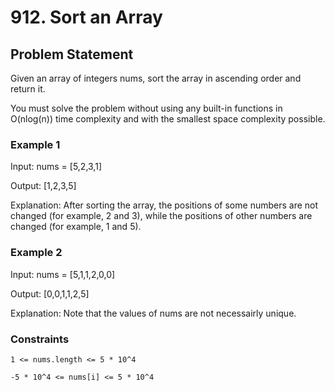 # 912. Sort an Array

## Problem Statement

Given an array of integers nums, sort the array in ascending order and return it.

You must solve the problem without using any built-in functions in O(nlog(n)) time complexity and with the smallest space complexity possible.

### Example 1

Input: nums = [5,2,3,1]

Output: [1,2,3,5]

Explanation: After sorting the array, the positions of some numbers are not changed (for example, 2 and 3), while the positions of other numbers are changed (for example, 1 and 5).

### Example 2

Input: nums = [5,1,1,2,0,0]

Output: [0,0,1,1,2,5]

Explanation: Note that the values of nums are not necessairly unique.

### Constraints

`1 <= nums.length <= 5 * 10^4`

`-5 * 10^4 <= nums[i] <= 5 * 10^4`
